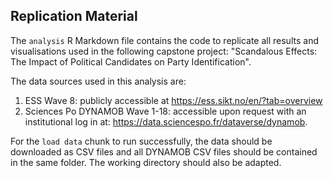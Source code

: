 ## Replication Material ## 

The `analysis` R Markdown file contains the code to replicate all results and visualisations used in the following capstone project: "Scandalous Effects: The Impact of Political Candidates on Party Identification". 

The data sources used in this analysis are: 
1. ESS Wave 8: publicly accessible at https://ess.sikt.no/en/?tab=overview
2. Sciences Po DYNAMOB Wave 1-18: accessible upon request with an institutional log in at: https://data.sciencespo.fr/dataverse/dynamob. 

For the `load data` chunk to run successfully, the data should be downloaded as CSV files and all DYNAMOB CSV files should be contained in the same folder. The working directory should also be adapted. 
